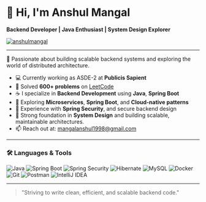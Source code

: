 # 👋 Hi, I'm Anshul Mangal

**Backend Developer | Java Enthusiast | System Design Explorer**

<p align="left"> 
  <a href="https://www.linkedin.com/in/anshul-mangal-3646371a0/" target="blank">
    <img src="https://img.shields.io/badge/LinkedIn-0077B5?style=for-the-badge&logo=linkedin&logoColor=white" alt="anshulmangal" />
  </a>
</p>



---

🔧 Passionate about building scalable backend systems and exploring the world of distributed architecture.

- 💻 Currently working as ASDE-2 at **Publicis Sapient**
- 🧠 Solved **600+ problems** on [LeetCode](https://leetcode.com/u/mangalanshul1998/)
- ☕ I specialize in **Backend Development** using **Java**, **Spring Boot**
- 🧩 Exploring **Microservices**, **Spring Boot**, and **Cloud-native patterns**
- 🔐 Experience with **Spring Security**, and secure backend design
- 🧠 Strong foundation in **System Design** and building scalable, maintainable architectures.
- 📫 Reach out at: mangalanshul1998@gmail.com

---

### 🛠️ Languages & Tools

![Java](https://img.shields.io/badge/Java-%23ED8B00.svg?style=flat&logo=java&logoColor=white)
![Spring Boot](https://img.shields.io/badge/Spring%20Boot-6DB33F?style=flat&logo=spring-boot&logoColor=white)
![Spring Security](https://img.shields.io/badge/Spring%20Security-6DB33F?style=flat&logo=spring&logoColor=white)
![Hibernate](https://img.shields.io/badge/Hibernate-59666C?style=flat&logo=hibernate&logoColor=white)
![MySQL](https://img.shields.io/badge/MySQL-00758F?style=flat&logo=mysql&logoColor=white)
![Docker](https://img.shields.io/badge/Docker-2496ED?style=flat&logo=docker&logoColor=white)
![Git](https://img.shields.io/badge/Git-F05032?style=flat&logo=git&logoColor=white)
![Postman](https://img.shields.io/badge/Postman-FF6C37?style=flat&logo=postman&logoColor=white)
![IntelliJ IDEA](https://img.shields.io/badge/IntelliJ%20IDEA-000000?style=flat&logo=intellij-idea&logoColor=white)

---

> "Striving to write clean, efficient, and scalable backend code."
